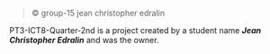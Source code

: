 > &copy; group-15 jean christopher edralin 

PT3-ICT8-Quarter-2nd is a project created by a student name  ***Jean Christopher Edralin***  and was the owner.
